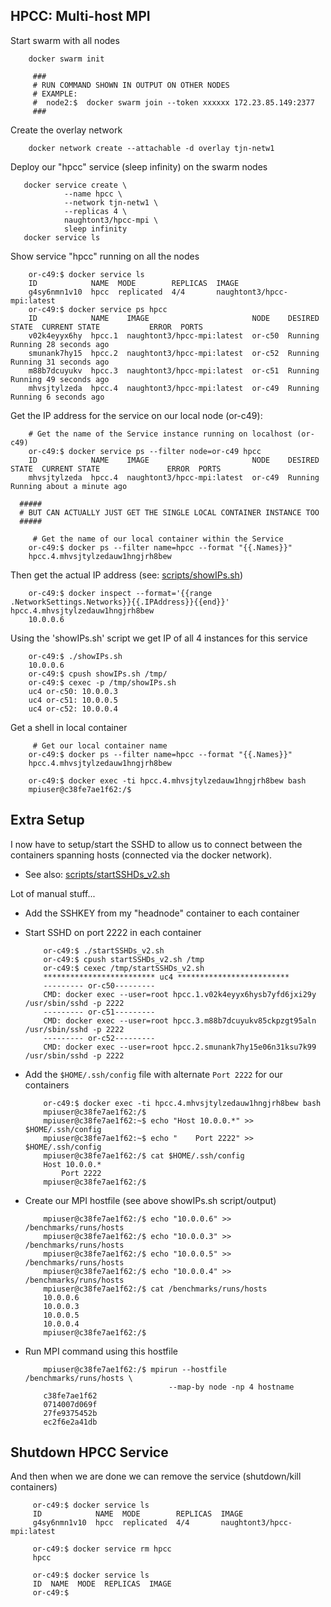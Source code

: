 HPCC: Multi-host MPI 
--------------------

Start swarm with all nodes

```
    docker swarm init

     ###
     # RUN COMMAND SHOWN IN OUTPUT ON OTHER NODES
     # EXAMPLE:
     #  node2:$  docker swarm join --token xxxxxx 172.23.85.149:2377
     ###
```


Create the overlay network

```
    docker network create --attachable -d overlay tjn-netw1
```

Deploy our "hpcc" service (sleep infinity) on the swarm nodes

```
   docker service create \
            --name hpcc \
            --network tjn-netw1 \
            --replicas 4 \
            naughtont3/hpcc-mpi \
            sleep infinity
   docker service ls
```

Show service "hpcc" running on all the nodes

```
    or-c49:$ docker service ls
    ID            NAME  MODE        REPLICAS  IMAGE
    g4sy6nmn1v10  hpcc  replicated  4/4       naughtont3/hpcc-mpi:latest
    or-c49:$ docker service ps hpcc
    ID            NAME    IMAGE                       NODE    DESIRED STATE  CURRENT STATE           ERROR  PORTS
    v02k4eyyx6hy  hpcc.1  naughtont3/hpcc-mpi:latest  or-c50  Running        Running 28 seconds ago         
    smunank7hy15  hpcc.2  naughtont3/hpcc-mpi:latest  or-c52  Running        Running 31 seconds ago         
    m88b7dcuyukv  hpcc.3  naughtont3/hpcc-mpi:latest  or-c51  Running        Running 49 seconds ago         
    mhvsjtylzeda  hpcc.4  naughtont3/hpcc-mpi:latest  or-c49  Running        Running 6 seconds ago 
```

Get the IP address for the service on our local node (or-c49):

```
    # Get the name of the Service instance running on localhost (or-c49)
    or-c49:$ docker service ps --filter node=or-c49 hpcc
    ID            NAME    IMAGE                       NODE    DESIRED STATE  CURRENT STATE               ERROR  PORTS
    mhvsjtylzeda  hpcc.4  naughtont3/hpcc-mpi:latest  or-c49  Running        Running about a minute ago
```

```
  #####
  # BUT CAN ACTUALLY JUST GET THE SINGLE LOCAL CONTAINER INSTANCE TOO
  #####

     # Get the name of our local container within the Service
    or-c49:$ docker ps --filter name=hpcc --format "{{.Names}}"
    hpcc.4.mhvsjtylzedauw1hngjrh8bew
```

Then get the actual IP address (see: [scripts/showIPs.sh](scripts/showIPs.sh))

```
    or-c49:$ docker inspect --format='{{range .NetworkSettings.Networks}}{{.IPAddress}}{{end}}' hpcc.4.mhvsjtylzedauw1hngjrh8bew
    10.0.0.6
```

Using the 'showIPs.sh' script we get IP of all 4 instances for this service

```
    or-c49:$ ./showIPs.sh 
    10.0.0.6
    or-c49:$ cpush showIPs.sh /tmp/
    or-c49:$ cexec -p /tmp/showIPs.sh
    uc4 or-c50: 10.0.0.3
    uc4 or-c51: 10.0.0.5
    uc4 or-c52: 10.0.0.4
```


Get a shell in local container

```
     # Get our local container name
    or-c49:$ docker ps --filter name=hpcc --format "{{.Names}}"
    hpcc.4.mhvsjtylzedauw1hngjrh8bew

    or-c49:$ docker exec -ti hpcc.4.mhvsjtylzedauw1hngjrh8bew bash
    mpiuser@c38fe7ae1f62:/$
```

Extra Setup
-----------
I now have to setup/start the SSHD to allow us to connect between the 
containers spanning hosts (connected via the docker network).
 - See also: [scripts/startSSHDs_v2.sh](scripts/startSSHDs_v2.sh)

Lot of manual stuff...

 - Add the SSHKEY from my "headnode" container to each container
 - Start SSHD on port 2222 in each container

    ```
        or-c49:$ ./startSSHDs_v2.sh 
        or-c49:$ cpush startSSHDs_v2.sh /tmp
        or-c49:$ cexec /tmp/startSSHDs_v2.sh
        ************************* uc4 *************************
        --------- or-c50---------
        CMD: docker exec --user=root hpcc.1.v02k4eyyx6hysb7yfd6jxi29y /usr/sbin/sshd -p 2222
        --------- or-c51---------
        CMD: docker exec --user=root hpcc.3.m88b7dcuyukv85ckpzgt95aln /usr/sbin/sshd -p 2222
        --------- or-c52---------
        CMD: docker exec --user=root hpcc.2.smunank7hy15e06n31ksu7k99 /usr/sbin/sshd -p 2222
    ```

 - Add the `$HOME/.ssh/config` file with alternate `Port 2222` for our containers

    ```
        or-c49:$ docker exec -ti hpcc.4.mhvsjtylzedauw1hngjrh8bew bash
        mpiuser@c38fe7ae1f62:/$
        mpiuser@c38fe7ae1f62:~$ echo "Host 10.0.0.*" >> $HOME/.ssh/config
        mpiuser@c38fe7ae1f62:~$ echo "    Port 2222" >> $HOME/.ssh/config
        mpiuser@c38fe7ae1f62:/$ cat $HOME/.ssh/config
        Host 10.0.0.*
            Port 2222
        mpiuser@c38fe7ae1f62:/$ 
    ```

 - Create our MPI hostfile (see above showIPs.sh script/output)

    ```
        mpiuser@c38fe7ae1f62:/$ echo "10.0.0.6" >> /benchmarks/runs/hosts
        mpiuser@c38fe7ae1f62:/$ echo "10.0.0.3" >> /benchmarks/runs/hosts
        mpiuser@c38fe7ae1f62:/$ echo "10.0.0.5" >> /benchmarks/runs/hosts
        mpiuser@c38fe7ae1f62:/$ echo "10.0.0.4" >> /benchmarks/runs/hosts
        mpiuser@c38fe7ae1f62:/$ cat /benchmarks/runs/hosts 
        10.0.0.6
        10.0.0.3
        10.0.0.5
        10.0.0.4
        mpiuser@c38fe7ae1f62:/$ 
    ```

 - Run MPI command using this hostfile

    ```
        mpiuser@c38fe7ae1f62:/$ mpirun --hostfile /benchmarks/runs/hosts \
                                    --map-by node -np 4 hostname
        c38fe7ae1f62
        0714007d069f
        27fe9375452b
        ec2f6e2a41db
    ```

Shutdown HPCC Service
---------------------

And then when we are done we can remove the service (shutdown/kill containers)

   ```
        or-c49:$ docker service ls
        ID            NAME  MODE        REPLICAS  IMAGE
        g4sy6nmn1v10  hpcc  replicated  4/4       naughtont3/hpcc-mpi:latest
   ```

   ```
        or-c49:$ docker service rm hpcc
        hpcc
   ```

   ```
        or-c49:$ docker service ls
        ID  NAME  MODE  REPLICAS  IMAGE
        or-c49:$
   ```

